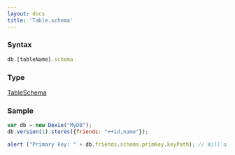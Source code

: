 ```yaml
---
layout: docs
title: 'Table.schema'
---
```


### Syntax

```javascript
db.[tableName].schema
```

### Type

[TableSchema](/docs/TableSchema)

### Sample

```javascript
var db = new Dexie("MyDB");
db.version(1).stores({friends: "++id,name"});

alert ("Primary key: " + db.friends.schema.primKey.keyPath); // Will alert ("id");
```
